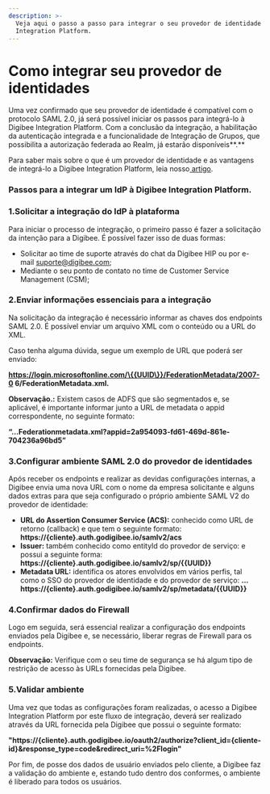 ```yaml
---
description: >-
  Veja aqui o passo a passo para integrar o seu provedor de identidade à Digibee
  Integration Platform.
---
```


# Como integrar seu provedor de identidades

Uma vez confirmado que seu provedor de identidade é compatível com o protocolo SAML 2.0, já será possível iniciar os passos para integrá-lo à Digibee Integration Platform. Com a conclusão da integração, a habilitação da autenticação integrada e a funcionalidade de Integração de Grupos, que possibilita a autorização federada ao Realm, já estarão disponíveis**.**

Para saber mais sobre o que é um provedor de identidade e as vantagens de integrá-lo a Digibee Integration Platform, leia nosso[ artigo](./).

### Passos para a integrar um IdP à Digibee Integration Platform.

### **1.Solicitar a integração do IdP à plataforma**

Para iniciar o processo de integração, o primeiro passo é fazer a solicitação da intenção para a Digibee. É possível fazer isso de duas formas:&#x20;

* Solicitar ao time de suporte através do chat da Digibee HIP ou por e-mail suporte@digibee.com;&#x20;
* Mediante o seu ponto de contato no time de Customer Service Management (CSM);

### **2.Enviar informações essenciais para a integração**

Na solicitação da integração é necessário informar as chaves dos endpoints SAML 2.0. É possível enviar um arquivo XML com o conteúdo ou a URL do XML.

Caso tenha alguma dúvida, segue um exemplo de URL que poderá ser enviado:

**https://login.microsoftonline.com/\{{UUID\}}/FederationMetadata/2007-0 6/FederationMetadata.xml.**

**Observação.:** Existem casos de ADFS que são segmentados e, se  aplicável, é importante informar junto a URL de metadata o appid correspondente, no seguinte formato:

&#x20;**“…Federationmetadata.xml?appid=2a954093-fd61-469d-861e-704236a96bd5”**

### **3.Configurar ambiente SAML 2.0 do provedor de identidades**

Após receber os endpoints e realizar as devidas configurações internas, a Digibee envia uma nova URL com o nome da empresa solicitante e alguns dados extras para que seja configurado o próprio ambiente SAML V2 do provedor de identidade:

* **URL do Assertion Consumer Service (ACS):** conhecido como URL de retorno (callback) e que tem o seguinte formato: **https://{cliente}.auth.godigibee.io/samlv2/acs**
* **Issuer:** também conhecido como entityId do provedor de serviço: e possui a seguinte forma:                 **https://{cliente}.auth.godigibee.io/samlv2/sp/\{{UUID\}}**
* **Metadata URL:** identifica os atores envolvidos em vários perfis, tal como o SSO do provedor de identidade e do provedor de serviço: **... https://{cliente}.auth.godigibee.io/samlv2/sp/metadata/\{{UUID\}}**

### **4.Confirmar dados do Firewall**

Logo em seguida, será essencial realizar a configuração dos endpoints enviados pela Digibee e, se necessário, liberar regras de Firewall para os endpoints.

**Observação:** Verifique com o seu time de segurança se há algum tipo de restrição de acesso às URLs fornecidas pela Digibee.

### **5.Validar ambiente**

Uma vez que todas as configurações foram realizadas, o acesso a Digibee Integration Platform por este fluxo de integração, deverá ser realizado através da URL fornecida pela Digibee que possui o seguinte formato:

**"https://{cliente}.auth.godigibee.io/oauth2/authorize?client\_id={cliente-id}\&response\_type=code\&redirect\_uri=%2Flogin"**

Por fim, de posse dos dados de usuário enviados pelo cliente, a Digibee faz a  validação do ambiente e, estando tudo dentro dos conformes, o ambiente é liberado para todos os usuários.



